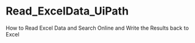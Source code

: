 # Read_ExcelData_UiPath
How to Read Excel Data and Search Online and Write the Results back to Excel
